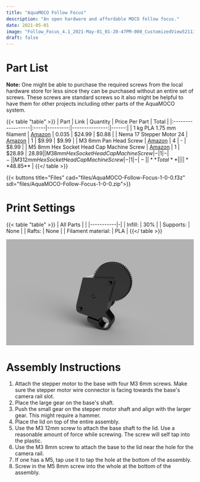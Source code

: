 ```yaml
---
title: "AquaMOCO Follow Focus"
description: "An open hardware and affordable MOCO follow focus."
date: 2021-05-01
image: "Follow_Focus_4.1_2021-May-01_01-20-47PM-000_CustomizedView5211380447.jpg"
draft: false
---
```


# Part List

**Note:** One might be able to purchase the required screws from the local hardware store for less since they can be purchased without an entire set of screws. These screws are standard screws so it also might be helpful to have them for other projects including other parts of the AquaMOCO system.

{{< table "table" >}}
| Part              | Link | Quantity | Price Per Part | Total |
|:------------------|:-----|---------:|---------------:|------:|
| 1 kg PLA 1.75 mm filament | [Amazon](https://smile.amazon.com/HATCHBOX-3D-Filament-Dimensional-Accuracy/dp/B00J0ECR5I) | 0.035 | $24.99 | $0.88 |
| Nema 17 Stepper Motor 24 | [Amazon](https://smile.amazon.com/gp/product/B07TGJSNJB/) | 1 | $9.99 | $9.99 |
| M3 6mm Pan Head Screw | [Amazon](https://smile.amazon.com/Yootop-Stainless-Phillips-Machine-Fastener/dp/B07HD1DMBP/) | 4 | - | $8.99 |
| M5 8mm Hex Socket Head Cap Machine Screw | [Amazon](https://smile.amazon.com/gp/product/B07F75DMHF/) | 1 | $28.89 | $28.89 |
| M3 8mm Hex Socket Head Cap Machine Screw | - | 1 | - | - |
| M3 12mm Hex Socket Head Cap Machine Screw| - | 1 | - | - |
| **Total** | | | | **$48.85** |
{{</ table >}}

{{< buttons title="Files" cad="files/AquaMOCO-Follow-Focus-1-0-0.f3z" sdl="files/AquaMOCO-Follow-Focus-1-0-0.zip">}}

# Print Settings

{{< table "table" >}}
| All Parts | |
|-----------|-|
| Infill: | 30% |
| Supports: | None |
| Rafts: | None |
| Filament material: | PLA |
{{</ table >}}

![AquaMOCO Follow Focus CAD](images/Follow_Focus_4.1_2021-May-01_01-20-47PM-000_CustomizedView5211380447.jpg)

# Assembly Instructions

1. Attach the stepper motor to the base with four M3 6mm screws. Make sure the stepper motor wire connector is facing towards the base's camera rail slot.
2. Place the large gear on the base's shaft.
3. Push the small gear on the stepper motor shaft and align with the larger gear. This might require a hammer.
4. Place the lid on top of the entire assembly.
5. Use the M3 12mm screw to attach the base shaft to the lid. Use a reasonable amount of force while screwing. The screw will self tap into the plastic.
6. Use the M3 8mm screw to attach the base to the lid near the hole for the camera rail.
7. If one has a M5, tap use it to tap the hole at the bottom of the assembly.
8. Screw in the M5 8mm screw into the whole at the bottom of the assembly.

